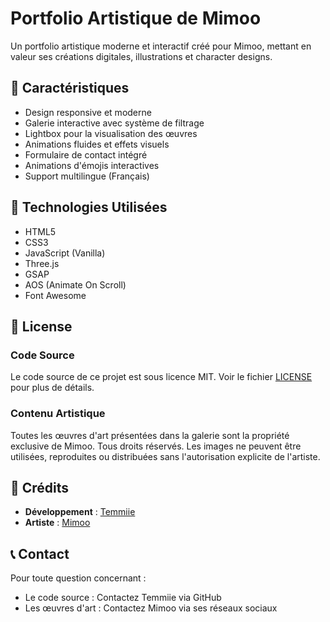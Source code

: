 # Portfolio Artistique de Mimoo

Un portfolio artistique moderne et interactif créé pour Mimoo, mettant en valeur ses créations digitales, illustrations et character designs.

## 🎨 Caractéristiques

- Design responsive et moderne
- Galerie interactive avec système de filtrage
- Lightbox pour la visualisation des œuvres
- Animations fluides et effets visuels
- Formulaire de contact intégré
- Animations d'émojis interactives
- Support multilingue (Français)

## 🚀 Technologies Utilisées

- HTML5
- CSS3
- JavaScript (Vanilla)
- Three.js
- GSAP
- AOS (Animate On Scroll)
- Font Awesome

## 📝 License

### Code Source
Le code source de ce projet est sous licence MIT. Voir le fichier [LICENSE](LICENSE) pour plus de détails.

### Contenu Artistique
Toutes les œuvres d'art présentées dans la galerie sont la propriété exclusive de Mimoo. Tous droits réservés.
Les images ne peuvent être utilisées, reproduites ou distribuées sans l'autorisation explicite de l'artiste.

## 🤝 Crédits

- **Développement** : [Temmiie](https://github.com/temmiiee)
- **Artiste** : [Mimoo](https://instagram.com/_mimoou)

## 📞 Contact

Pour toute question concernant :
- Le code source : Contactez Temmiie via GitHub
- Les œuvres d'art : Contactez Mimoo via ses réseaux sociaux